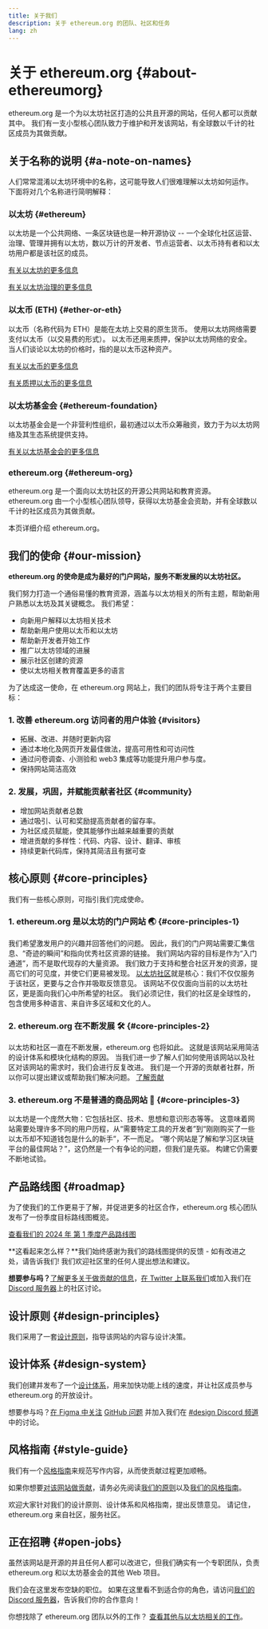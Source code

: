 ```yaml
---
title: 关于我们
description: 关于 ethereum.org 的团队、社区和任务
lang: zh
---
```


# 关于 ethereum.org {#about-ethereumorg}

ethereum.org 是一个为以太坊社区打造的公共且开源的网站，任何人都可以贡献其中。 我们有一支小型核心团队致力于维护和开发该网站，有全球数以千计的社区成员为其做贡献。

## 关于名称的说明 {#a-note-on-names}

人们常常混淆以太坊环境中的名称，这可能导致人们很难理解以太坊如何运作。 下面将对几个名称进行简明解释：

### 以太坊 {#ethereum}

以太坊是一个公共网络、一条区块链也是一种开源协议 -- 一个全球化社区运营、治理、管理并拥有以太坊，数以万计的开发者、节点运营者、以太币持有者和以太坊用户都是该社区的成员。

[有关以太坊的更多信息](/what-is-ethereum/)

[有关以太坊治理的更多信息](/governance/)

### 以太币 (ETH) {#ether-or-eth}

以太币（名称代码为 ETH）是能在太坊上交易的原生货币。 使用以太坊网络需要支付以太币（以交易费的形式）。 以太币还用来质押，保护以太坊网络的安全。 当人们谈论以太坊的价格时，指的是以太币这种资产。

[有关以太币的更多信息](/eth/)

[有关质押以太币的更多信息](/staking/)

### 以太坊基金会 {#ethereum-foundation}

以太坊基金会是一个非营利性组织，最初通过以太币众筹融资，致力于为以太坊网络及其生态系统提供支持。

[有关以太坊基金会的更多信息](/foundation/)

### ethereum.org {#ethereum-org}

ethereum.org 是一个面向以太坊社区的开源公共网站和教育资源。 ethereum.org 由一个小型核心团队领导，获得以太坊基金会资助，并有全球数以千计的社区成员为其做贡献。

本页详细介绍 ethereum.org。

## 我们的使命 {#our-mission}

**ethereum.org 的使命是成为最好的门户网站，服务不断发展的以太坊社区。**

我们努力打造一个通俗易懂的教育资源，涵盖与以太坊相关的所有主题，帮助新用户熟悉以太坊及其关键概念。 我们希望：

- 向新用户解释以太坊相关技术
- 帮助新用户使用以太币和以太坊
- 帮助新开发者开始工作
- 推广以太坊领域的进展
- 展示社区创建的资源
- 使以太坊相关教育覆盖更多的语言

为了达成这一使命，在 ethereum.org 网站上，我们的团队将专注于两个主要目标：

### 1. 改善 ethereum.org 访问者的用户体验 {#visitors}

- 拓展、改进、并随时更新内容
- 通过本地化及网页开发最佳做法，提高可用性和可访问性
- 通过问卷调查、小测验和 web3 集成等功能提升用户参与度。
- 保持网站简洁高效

### 2. 发展，巩固，并赋能贡献者社区 {#community}

- 增加网站贡献者总数
- 通过吸引、认可和奖励提高贡献者的留存率。
- 为社区成员赋能，使其能够作出越来越重要的贡献
- 增进贡献的多样性：代码、内容、设计、翻译、审核
- 持续更新代码库，保持其简洁且有据可查

## 核心原则 {#core-principles}

我们有一些核心原则，可指引我们完成使命。

### 1. ethereum.org 是以太坊的门户网站 🌏 {#core-principles-1}

我们希望激发用户的兴趣并回答他们的问题。 因此，我们的门户网站需要汇集信息、“奇迹的瞬间”和指向优秀社区资源的链接。 我们网站内容的目标是作为“入门通道”，而不是取代现存的大量资源。 我们致力于支持和整合社区开发的资源，提高它们的可见度，并使它们更易被发现。 [以太坊社区](/community/)就是核心：我们不仅仅服务于该社区，更要与之合作并吸取反馈意见。 该网站不仅仅面向当前的以太坊社区，更是面向我们心中所希望的社区。 我们必须记住，我们的社区是全球性的，包含使用多种语言、来自许多区域和文化的人。

### 2. ethereum.org 在不断发展 🛠 {#core-principles-2}

以太坊和社区一直在不断发展，ethereum.org 也将如此。 这就是该网站采用简洁的设计体系和模块化结构的原因。 当我们进一步了解人们如何使用该网站以及社区对该网站的需求时，我们会进行反复改进。 我们是一个开源的贡献者社群，所以你可以提出建议或帮助我们解决问题。 [了解贡献](/contributing/)

### 3. ethereum.org 不是普通的商品网站 🦄 {#core-principles-3}

以太坊是一个庞然大物：它包括社区、技术、思想和意识形态等等。 这意味着网站需要处理许多不同的用户历程，从“需要特定工具的开发者”到“刚刚购买了一些以太币却不知道钱包是什么的新手”，不一而足。 “哪个网站是了解和学习区块链平台的最佳网站？”，这仍然是一个有争论的问题，但我们是先驱。 构建它仍需要不断地试验。

## 产品路线图 {#roadmap}

为了使我们的工作更易于了解，并促进更多的社区合作，ethereum.org 核心团队发布了一份季度目标路线图概览。

[查看我们的 2024 年 第 1 季度产品路线图](https://github.com/ethereum/ethereum-org-website/issues/12005)

**这看起来怎么样？**我们始终感谢为我们的路线图提供的反馈 - 如有改进之处，请告诉我们! 我们欢迎社区里的任何人提出想法和建议。

**想要参与吗？**[了解更多关于做贡献的信息](/contributing/)，[在 Twitter 上联系我们](https://twitter.com/ethdotorg)或加入我们在 [ Discord 服务器](https://discord.gg/ethereum-org)上的社区讨论。

## 设计原则 {#design-principles}

我们采用了一套[设计原则](/contributing/design-principles/)，指导该网站的内容与设计决策。

## 设计体系 {#design-system}

我们创建并发布了一个[设计体系](https://www.figma.com/file/NrNxGjBL0Yl1PrNrOT8G2B/ethereum.org-Design-System?node-id=0%3A1&t=QBt9RkhpPqzE3Aa6-1)，用来加快功能上线的速度，并让社区成员参与 ethereum.org 的开放设计。

想要参与吗？[在 Figma 中关注](https://www.figma.com/file/NrNxGjBL0Yl1PrNrOT8G2B/ethereum.org-Design-System) [GitHub 问题](https://github.com/ethereum/ethereum-org-website/issues/6284) 并加入我们在 [#design Discord 频道](https://discord.gg/ethereum-org)中的讨论。

## 风格指南 {#style-guide}

我们有一个[风格指南](/contributing/style-guide/)来规范写作内容，从而使贡献过程更加顺畅。

如果你想要[对该网站做贡献](/contributing/)，请务必先阅读[我们的原则](/contributing/design-principles/)以及[我们的风格指南](/contributing/style-guide/)。

欢迎大家针对我们的设计原则、设计体系和风格指南，提出反馈意见。 请记住，ethereum.org 来自社区，服务社区。

## 正在招聘 {#open-jobs}

虽然该网站是开源的并且任何人都可以改进它，但我们确实有一个专职团队，负责 ethereum.org 和以太坊基金会的其他 Web 项目。

我们会在这里发布空缺的职位。 如果在这里看不到适合你的角色，请访问[我们的 Discord 服务器](https://discord.gg/ethereum-org)，告诉我们你的合作意向！

你想找除了 ethereum.org 团队以外的工作？ [查看其他与以太坊相关的工作](/community/get-involved/#ethereum-jobs/)。
